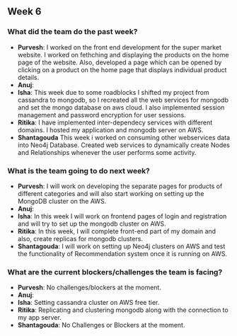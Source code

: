 ## Week 6

### What did the team do the past week?
* **Purvesh**: I worked on the front end development for the super market website. I worked on fethching and displaying the products on the home page of the website. Also, developed a page which can be opened by clicking on a product on the home page that displays individual product details.
* **Anuj**: 
* **Isha**: This week due to some roadblocks I shifted my project from cassandra to mongodb, so I recreated all the web services for mongodb and set the mongo database on aws cloud. I also implemented session management and password encryption for user sessions.
* **Ritika**: I have implemented inter-dependecy services with different domains. I hosted my application and mongodb server on AWS.
* **Shantagouda** This week i worked on consuming other webservices data into Neo4j Database. Created web services to dynamically create Nodes and Relationships whenever the user performs some activity. 

### What is the team going to do next week?
* **Purvesh**: I will work on developing the separate pages for products of different categories and will also start working on setting up the MongoDB cluster on the AWS.
* **Anuj**: 
* **Isha**: In this week I will work on frontend pages of login and registration and will try to set up the mongodb cluster on AWS.
* **Ritika**: In this week, I will complete front-end part of my domain and also, create replicas for mongodb clusters.
* **Shantagouda**: I will work on setting up Neo4j clusters on AWS and test the functionality of Recommendation system once it is running on AWS.

### What are the current blockers/challenges the team is facing?
* **Purvesh**: No challenges/blockers at the moment.
* **Anuj**: 
* **Isha**: Setting cassandra cluster on AWS free tier.
* **Ritika**: Replicating and clustering mongodb along with the connection to my app server.
* **Shantagouda**: No Challenges or Blockers at the moment.
